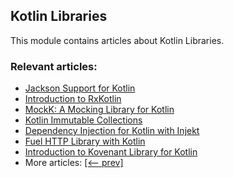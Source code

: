 ## Kotlin Libraries

This module contains articles about Kotlin Libraries.

### Relevant articles:

- [Jackson Support for Kotlin](https://www.baeldung.com/jackson-kotlin)
- [Introduction to RxKotlin](https://www.baeldung.com/rxkotlin)
- [MockK: A Mocking Library for Kotlin](https://www.baeldung.com/kotlin-mockk)
- [Kotlin Immutable Collections](https://www.baeldung.com/kotlin-immutable-collections)
- [Dependency Injection for Kotlin with Injekt](https://www.baeldung.com/kotlin-dependency-injection-with-injekt)
- [Fuel HTTP Library with Kotlin](https://www.baeldung.com/kotlin-fuel)
- [Introduction to Kovenant Library for Kotlin](https://www.baeldung.com/kotlin-kovenant)
- More articles: [[<-- prev]](/kotlin-libraries)
